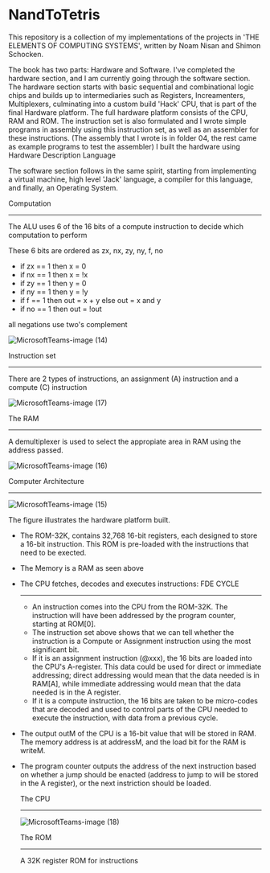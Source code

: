 # NandToTetris
This repository is a collection of my implementations of the projects in 'THE ELEMENTS OF COMPUTING SYSTEMS', written by Noam Nisan and Shimon Schocken.

The book has two parts: Hardware and Software. I've completed the hardware section, and I am currently going through the software section. The hardware section starts with basic sequential and combinational logic chips and builds up to intermediaries such as Registers, Increamenters, Multiplexers, culminating into a custom build 'Hack' CPU, that is part of the final Hardware platform. The full hardware platform consists of the CPU, RAM and ROM. The instruction set is also formulated and I wrote simple programs in assembly using this instruction set, as well as an assembler for these instructions. (The assembly that I wrote is in folder 04, the rest came as example programs to test the assembler) I built the hardware using Hardware Description Language

The software section follows in the same spirit, starting from implementing a virtual machine, high level 'Jack' language, a compiler for this language, and finally, an Operating System. 

Computation
________________

The ALU uses 6 of the 16 bits of a compute instruction to decide which computation to perform

These 6 bits are ordered as zx, nx, zy, ny, f, no

 - if zx == 1 then x = 0
 - if nx == 1 then x = !x 
 - if zy == 1 then y = 0
 - if ny == 1 then y = !y 
 - if f == 1 then out = x + y else out = x and y
 - if no == 1 then out = !out 
 
 all negations use two's complement
 
 ![MicrosoftTeams-image (14)](https://user-images.githubusercontent.com/56346800/190893370-687b31b6-ffb1-483d-93a8-b5b727d146e9.png)

 
 Instruction set
 _______________
 
 There are 2 types of instructions, an assignment (A) instruction and a compute (C) instruction
 
 

![MicrosoftTeams-image (17)](https://user-images.githubusercontent.com/56346800/190893382-82a8971d-4e9e-4731-99ca-e41e6273566e.png)


The RAM
  _______
  A demultiplexer is used to select the appropiate area in RAM using the address passed. 
  
  ![MicrosoftTeams-image (16)](https://user-images.githubusercontent.com/56346800/190893396-a23f3b43-bc4a-440e-91c8-529b93867c23.png)
  

Computer Architecture
______________________

![MicrosoftTeams-image (15)](https://user-images.githubusercontent.com/56346800/190893405-23edab62-ef3a-4c64-b66d-da034af34e3e.png)

The figure illustrates the hardware platform built. 
- The ROM-32K, contains 32,768 16-bit registers, each designed to store a 16-bit instruction. This ROM is pre-loaded with the instructions that need to be exected. 
- The Memory is a RAM as seen above
- The CPU fetches, decodes and executes instructions:
  FDE CYCLE
  ________
  * An instruction comes into the CPU from the ROM-32K. The instruction will have been addressed by the program counter, starting at ROM[0]. 
  * The instruction set above shows that we can tell whether the instruction is a Compute or Assignment instruction using the most significant bit.
  * If it is an assignment instruction (@xxx), the 16 bits are loaded into the CPU's A-register. This data could be used for direct or immediate addressing;
      direct addressing would mean that the data needed is in RAM[A], while immediate addressing would mean that the data needed is in the A register. 
  * If it is a compute instruction, the 16 bits are taken to be micro-codes that are decoded and used to control parts of the CPU needed to execute the instruction, with     data from a previous cycle.
- The output outM of the CPU is a 16-bit value that will be stored in RAM. The memory address is at addressM, and the load bit for the RAM is writeM. 
- The program counter outputs the address of the next instruction based on whether a jump should be enacted (address to jump to will be stored in the A register), or the 
next instriction should be loaded. 

  The CPU
  _______
  
  ![MicrosoftTeams-image (18)](https://user-images.githubusercontent.com/56346800/190893391-3cc99016-7ed8-40b9-87c4-9b55dee53667.png)

 
  The ROM
  _______
  
  A 32K register ROM for instructions


